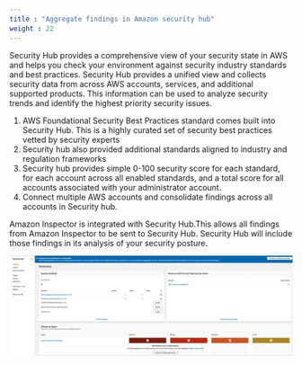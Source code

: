 ```yaml
---
title : "Aggregate findings in Amazon security hub"
weight : 22
---
```



Security Hub provides a comprehensive view of your security state in AWS and helps you check your environment against 
security industry standards and best practices. 
Security Hub provides a unified view and collects security data from across AWS accounts, services, and additional
supported products. 
This information can be used to  analyze  security trends and identify the highest priority security issues.


1. AWS Foundational Security Best Practices standard comes built into Security Hub. This is a highly curated set of 
   security best practices vetted by security experts
2. Security hub also provided additional standards aligned to industry and regulation frameworks
3. Security hub provides simple 0-100 security score for each standard, for each account across all enabled standards, 
   and a total score for all accounts associated with your administrator account.
4. Connect multiple AWS accounts and consolidate findings across all accounts in Security hub.

Amazon Inspector is integrated with Security Hub.This allows all findings from Amazon Inspector to be sent to Security Hub. 
Security Hub will include those findings in its analysis of your security posture.


![Security hub](/static/images/image-security/devsecops-inspector/SecurityHub-summary.png)

